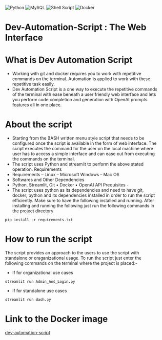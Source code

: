 ![Python](https://img.shields.io/badge/python-3670A0?style=for-the-badge&logo=python&logoColor=ffdd54) ![MySQL](https://img.shields.io/badge/mysql-%2300f.svg?style=for-the-badge&logo=mysql&logoColor=white) ![Shell Script](https://img.shields.io/badge/shell_script-%23121011.svg?style=for-the-badge&logo=gnu-bash&logoColor=white) ![Docker](https://img.shields.io/badge/docker-%230db7ed.svg?style=for-the-badge&logo=docker&logoColor=white)
# Dev-Automation-Script : The Web Interface 
# What is Dev Automation Script 
* Working with git and docker requires you to work with repetitive commands on the terminal.
  Automation is applied to work with these repetitive task easily.
* Dev Automation Script is a one way to execute the repetitive commands of the terminal with ease beneath a user friendly web interface  and lets you perform code completion and generation with OpenAI prompts features all in one place.
# About the script 
* Starting from the BASH written menu style script that needs to be configured once the script is available in the form of web interface.
The script executes the command for the user on the local machine where user has to access a simple interface and can ease out from executing the commands on the terminal.
* The script uses Python and streamlit to perform the above stated operation.
Requirements 
* Requirements – Linux – Microsoft Windows – Mac OS 
* Softwares and Other Dependencies
* Python, Streamlit, Git • Docker • OpenAI API
Prequisites -  
* The script uses python as its dependencies and need to have git, docker, python and its dependencies installed in order to run the script efficiently. Make sure to have the following installed and running. 
After installing and running the following just run the following commands in the project directory
```
pip install -r requirements.txt
```
# How to run the script
The script provides an approach to the users to use the script with standalone or oraganizational usage. 
To run the script just enter the following commands on the terminal where the project is placed:- 
* If for organizational use cases
```
streamlit run Admin_And_Login.py
```

* If for standalone use cases
```
streamlit run dash.py
```
# Link to the Docker image
[dev-automation-script](https://hub.docker.com/r/piyushmishradocker/dev-automation-script)
